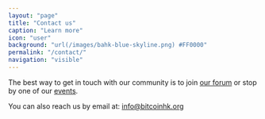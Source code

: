 ```yaml
---
layout: "page"
title: "Contact us"
caption: "Learn more"
icon: "user"
background: "url(/images/bahk-blue-skyline.png) #FF0000"
permalink: "/contact/"
navigation: "visible"
---
```


The best way to get in touch with our community is to join [our forum][3] or stop by one of our [events][1].

You can also reach us by email at: [info@bitcoinhk.org][2]

[1]: /meetups
[2]: mailto:info@bitcoinhk.org
[3]: https://discuss.bitcoinhk.org

